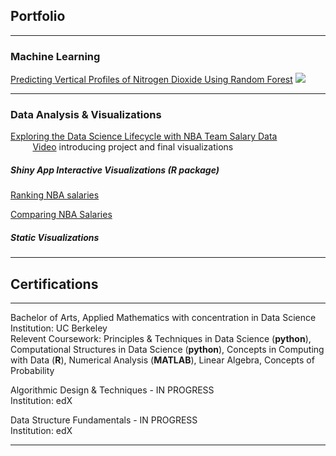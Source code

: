 ## Portfolio

---

### Machine Learning

[Predicting Vertical Profiles of Nitrogen Dioxide Using Random Forest]()
![]("./images/average_both_profile.jpeg")

---

### Data Analysis & Visualizations

[Exploring the Data Science Lifecycle with NBA Team Salary Data](/nba_report.html)
<br> 
&nbsp;&nbsp;&nbsp;&nbsp;&nbsp;&nbsp;&nbsp;&nbsp;&nbsp;[Video](https://www.youtube.com/watch?v=hsHwMV5i2gM&feature=youtu.be) introducing project and final visualizations


##### Shiny App Interactive Visualizations (R package)

[Ranking NBA salaries](https://jenny-projects.shinyapps.io/NBA-barplot/)

[Comparing NBA Salaries](https://jenny-projects.shinyapps.io/NBA-lineplot/)


##### Static Visualizations


---

## Certifications

---
Bachelor of Arts, Applied Mathematics with concentration in Data Science
<br>
Institution: UC Berkeley
<br>
Relevent Coursework: Principles & Techniques in Data Science (**python**), Computational Structures in Data Science (**python**), Concepts in Computing with Data (**R**), Numerical Analysis (**MATLAB**), Linear Algebra, Concepts of Probability

Algorithmic Design & Techniques - IN PROGRESS
<br>
Institution: edX

Data Structure Fundamentals - IN PROGRESS
<br>
Institution: edX

---

